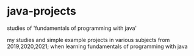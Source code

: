 # java-projects
studies of 'fundamentals of programming with java'

my studies and simple example projects in various subjects from 2019,2020,2021; when learning fundamentals of programming with java
